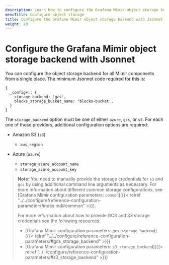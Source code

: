```yaml
---
description: Learn how to configure the Grafana Mimir object storage backend when using Jsonnet.
menuTitle: Configure object storage
title: Configure the Grafana Mimir object storage backend with Jsonnet
weight: 20
---
```


# Configure the Grafana Mimir object storage backend with Jsonnet

You can configure the object storage backend for all Mimir components from a single place.
The minimum Jsonnet code required for this is:

```jsonnet
{
  _config+:: {
    storage_backend: 'gcs',
    blocks_storage_bucket_name: 'blocks-bucket',
  }
}
```

The `storage_backend` option must be one of either `azure`, `gcs`, or `s3`.
For each one of those providers, additional configuration options are required:

- Amazon S3 (`s3`)

  - `aws_region`

- Azure (`azure`)

  - `storage_azure_account_name`
  - `storage_azure_account_key`

> **Note:** You need to manually provide the storage credentials for `s3` and `gcs` by using additional command line arguments as necessary.
> For more information about different common storage configurations, see [Grafana Mimir configuration parameters: `common`]({{< relref "../../configure/reference-configuration-parameters/index.md#common" >}}).
>
> For more information about how to provide GCS and S3 storage credentials see the following resources:
>
> - [Grafana Mimir configuration parameters: `gcs_storage_backend`]({{< relref "../../configure/reference-configuration-parameters/#gcs_storage_backend" >}})
> - [Grafana Mimir configuration parameters: `s3_storage_backend`]({{< relref "../../configure/reference-configuration-parameters/#s3_storage_backend" >}})
